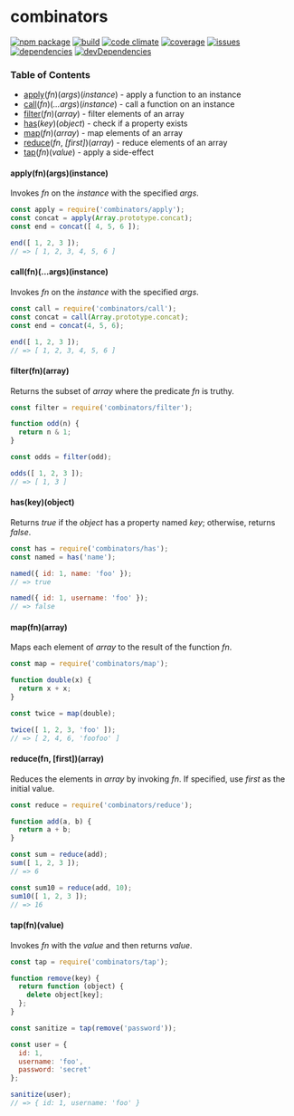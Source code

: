 # combinators
[![npm package](https://badge.fury.io/js/combinators.svg)](http://badge.fury.io/js/combinators)
[![build](https://travis-ci.org/bakerface/combinators.svg?branch=master)](https://travis-ci.org/bakerface/combinators)
[![code climate](https://codeclimate.com/github/bakerface/combinators/badges/gpa.svg)](https://codeclimate.com/github/bakerface/combinators)
[![coverage](https://codeclimate.com/github/bakerface/combinators/badges/coverage.svg)](https://codeclimate.com/github/bakerface/combinators/coverage)
[![issues](https://img.shields.io/github/issues/bakerface/combinators.svg)](https://github.com/bakerface/combinators/issues)
[![dependencies](https://david-dm.org/bakerface/combinators.svg)](https://david-dm.org/bakerface/combinators)
[![devDependencies](https://david-dm.org/bakerface/combinators/dev-status.svg)](https://david-dm.org/bakerface/combinators#info=devDependencies)

### Table of Contents
-  [apply](#applyfnargsinstance)(*fn*)(*args*)(*instance*) - apply a function to  an instance
-  [call](#callfnargsinstance)(*fn*)(*...args*)(*instance*) - call a function on an instance
-  [filter](#filterfnarray)(*fn*)(*array*) - filter elements of an array
-  [has](#haskeyobject)(*key*)(*object*) - check if a property exists
-  [map](#mapfnarray)(*fn*)(*array*) - map elements of an array
-  [reduce](#reducefn-firstarray)(*fn*, *[first]*)(*array*) - reduce elements of an array
-  [tap](#tapfnvalue)(*fn*)(*value*) - apply a side-effect

#### apply(fn)(args)(instance)
Invokes *fn* on the *instance* with the specified *args*.

``` javascript
const apply = require('combinators/apply');
const concat = apply(Array.prototype.concat);
const end = concat([ 4, 5, 6 ]);

end([ 1, 2, 3 ]);
// => [ 1, 2, 3, 4, 5, 6 ]
```

#### call(fn)(...args)(instance)
Invokes *fn* on the *instance* with the specified *args*.

``` javascript
const call = require('combinators/call');
const concat = call(Array.prototype.concat);
const end = concat(4, 5, 6);

end([ 1, 2, 3 ]);
// => [ 1, 2, 3, 4, 5, 6 ]
```

#### filter(fn)(array)
Returns the subset of *array* where the predicate *fn* is truthy.

``` javascript
const filter = require('combinators/filter');

function odd(n) {
  return n & 1;
}

const odds = filter(odd);

odds([ 1, 2, 3 ]);
// => [ 1, 3 ]
```

#### has(key)(object)
Returns *true* if the *object* has a property named *key*; otherwise, returns *false*.

``` javascript
const has = require('combinators/has');
const named = has('name');

named({ id: 1, name: 'foo' });
// => true

named({ id: 1, username: 'foo' });
// => false
```

#### map(fn)(array)
Maps each element of *array* to the result of the function *fn*.

``` javascript
const map = require('combinators/map');

function double(x) {
  return x + x;
}

const twice = map(double);

twice([ 1, 2, 3, 'foo' ]);
// => [ 2, 4, 6, 'foofoo' ]
```

#### reduce(fn, [first])(array)
Reduces the elements in *array* by invoking *fn*. If specified, use *first* as
the initial value.

``` javascript
const reduce = require('combinators/reduce');

function add(a, b) {
  return a + b;
}

const sum = reduce(add);
sum([ 1, 2, 3 ]);
// => 6

const sum10 = reduce(add, 10);
sum10([ 1, 2, 3 ]);
// => 16
```

#### tap(fn)(value)
Invokes *fn* with the *value* and then returns *value*.

``` javascript
const tap = require('combinators/tap');

function remove(key) {
  return function (object) {
    delete object[key];
  };
}

const sanitize = tap(remove('password'));

const user = {
  id: 1,
  username: 'foo',
  password: 'secret'
};

sanitize(user);
// => { id: 1, username: 'foo' } 
```
